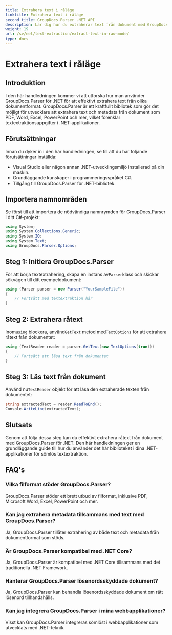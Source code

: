 ```yaml
---
title: Extrahera text i råläge
linktitle: Extrahera text i råläge
second_title: GroupDocs.Parser .NET API
description: Lär dig hur du extraherar text från dokument med GroupDocs.Parser för .NET. Enkel, effektiv och sömlös textextraktion i dina .NET-applikationer.
weight: 19
url: /sv/net/text-extraction/extract-text-in-raw-mode/
type: docs
---
```

# Extrahera text i råläge

## Introduktion
I den här handledningen kommer vi att utforska hur man använder GroupDocs.Parser för .NET för att effektivt extrahera text från olika dokumentformat. GroupDocs.Parser är ett kraftfullt bibliotek som gör det möjligt för utvecklare att extrahera text och metadata från dokument som PDF, Word, Excel, PowerPoint och mer, vilket förenklar textextraktionsuppgifter i .NET-applikationer.
## Förutsättningar
Innan du dyker in i den här handledningen, se till att du har följande förutsättningar inställda:
- Visual Studio eller någon annan .NET-utvecklingsmiljö installerad på din maskin.
- Grundläggande kunskaper i programmeringsspråket C#.
- Tillgång till GroupDocs.Parser för .NET-bibliotek.

## Importera namnområden
Se först till att importera de nödvändiga namnrymden för GroupDocs.Parser i ditt C#-projekt:
```csharp
using System;
using System.Collections.Generic;
using System.IO;
using System.Text;
using GroupDocs.Parser.Options;
```
## Steg 1: Initiera GroupDocs.Parser
 För att börja textextrahering, skapa en instans av`Parser`klass och skickar sökvägen till ditt exempeldokument:
```csharp
using (Parser parser = new Parser("YourSampleFile"))
{
    // Fortsätt med textextraktion här
}
```
## Steg 2: Extrahera råtext
 Inom`using` blockera, använd`GetText` metod med`TextOptions` för att extrahera råtext från dokumentet:
```csharp
using (TextReader reader = parser.GetText(new TextOptions(true)))
{
    // Fortsätt att läsa text från dokumentet
}
```
## Steg 3: Läs text från dokument
 Använd nu`TextReader` objekt för att läsa den extraherade texten från dokumentet:
```csharp
string extractedText = reader.ReadToEnd();
Console.WriteLine(extractedText);
```

## Slutsats
Genom att följa dessa steg kan du effektivt extrahera råtext från dokument med GroupDocs.Parser för .NET. Den här handledningen ger en grundläggande guide till hur du använder det här biblioteket i dina .NET-applikationer för sömlös textextraktion.

## FAQ's
### Vilka filformat stöder GroupDocs.Parser?
GroupDocs.Parser stöder ett brett utbud av filformat, inklusive PDF, Microsoft Word, Excel, PowerPoint och mer.
### Kan jag extrahera metadata tillsammans med text med GroupDocs.Parser?
Ja, GroupDocs.Parser tillåter extrahering av både text och metadata från dokumentformat som stöds.
### Är GroupDocs.Parser kompatibel med .NET Core?
Ja, GroupDocs.Parser är kompatibel med .NET Core tillsammans med det traditionella .NET Framework.
### Hanterar GroupDocs.Parser lösenordsskyddade dokument?
Ja, GroupDocs.Parser kan behandla lösenordsskyddade dokument om rätt lösenord tillhandahålls.
### Kan jag integrera GroupDocs.Parser i mina webbapplikationer?
Visst kan GroupDocs.Parser integreras sömlöst i webbapplikationer som utvecklats med .NET-teknik.